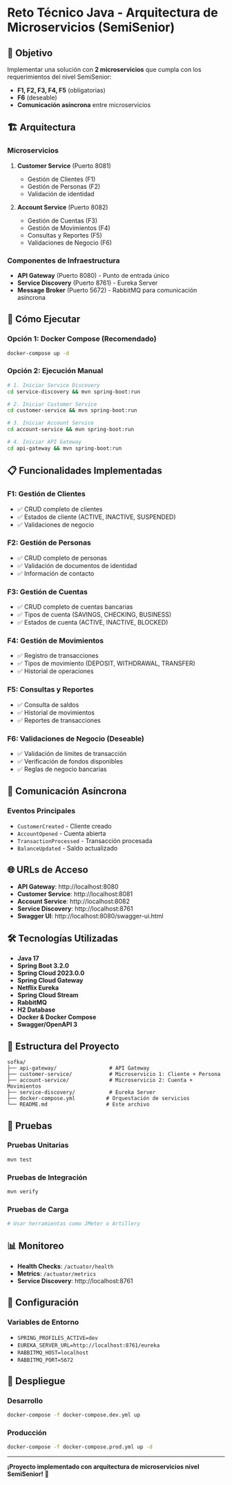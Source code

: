 # Reto Técnico Java - Arquitectura de Microservicios (SemiSenior)

## 🎯 Objetivo
Implementar una solución con **2 microservicios** que cumpla con los requerimientos del nivel SemiSenior:
- **F1, F2, F3, F4, F5** (obligatorias)
- **F6** (deseable)
- **Comunicación asíncrona** entre microservicios

## 🏗️ Arquitectura

### Microservicios
1. **Customer Service** (Puerto 8081)
   - Gestión de Clientes (F1)
   - Gestión de Personas (F2)
   - Validación de identidad

2. **Account Service** (Puerto 8082)
   - Gestión de Cuentas (F3)
   - Gestión de Movimientos (F4)
   - Consultas y Reportes (F5)
   - Validaciones de Negocio (F6)

### Componentes de Infraestructura
- **API Gateway** (Puerto 8080) - Punto de entrada único
- **Service Discovery** (Puerto 8761) - Eureka Server
- **Message Broker** (Puerto 5672) - RabbitMQ para comunicación asíncrona

## 🚀 Cómo Ejecutar

### Opción 1: Docker Compose (Recomendado)
```bash
docker-compose up -d
```

### Opción 2: Ejecución Manual
```bash
# 1. Iniciar Service Discovery
cd service-discovery && mvn spring-boot:run

# 2. Iniciar Customer Service
cd customer-service && mvn spring-boot:run

# 3. Iniciar Account Service
cd account-service && mvn spring-boot:run

# 4. Iniciar API Gateway
cd api-gateway && mvn spring-boot:run
```

## 📋 Funcionalidades Implementadas

### F1: Gestión de Clientes
- ✅ CRUD completo de clientes
- ✅ Estados de cliente (ACTIVE, INACTIVE, SUSPENDED)
- ✅ Validaciones de negocio

### F2: Gestión de Personas
- ✅ CRUD completo de personas
- ✅ Validación de documentos de identidad
- ✅ Información de contacto

### F3: Gestión de Cuentas
- ✅ CRUD completo de cuentas bancarias
- ✅ Tipos de cuenta (SAVINGS, CHECKING, BUSINESS)
- ✅ Estados de cuenta (ACTIVE, INACTIVE, BLOCKED)

### F4: Gestión de Movimientos
- ✅ Registro de transacciones
- ✅ Tipos de movimiento (DEPOSIT, WITHDRAWAL, TRANSFER)
- ✅ Historial de operaciones

### F5: Consultas y Reportes
- ✅ Consulta de saldos
- ✅ Historial de movimientos
- ✅ Reportes de transacciones

### F6: Validaciones de Negocio (Deseable)
- ✅ Validación de límites de transacción
- ✅ Verificación de fondos disponibles
- ✅ Reglas de negocio bancarias

## 🔄 Comunicación Asíncrona

### Eventos Principales
- `CustomerCreated` - Cliente creado
- `AccountOpened` - Cuenta abierta
- `TransactionProcessed` - Transacción procesada
- `BalanceUpdated` - Saldo actualizado

## 🌐 URLs de Acceso

- **API Gateway**: http://localhost:8080
- **Customer Service**: http://localhost:8081
- **Account Service**: http://localhost:8082
- **Service Discovery**: http://localhost:8761
- **Swagger UI**: http://localhost:8080/swagger-ui.html

## 🛠️ Tecnologías Utilizadas

- **Java 17**
- **Spring Boot 3.2.0**
- **Spring Cloud 2023.0.0**
- **Spring Cloud Gateway**
- **Netflix Eureka**
- **Spring Cloud Stream**
- **RabbitMQ**
- **H2 Database**
- **Docker & Docker Compose**
- **Swagger/OpenAPI 3**

## 📁 Estructura del Proyecto

```
sofka/
├── api-gateway/                 # API Gateway
├── customer-service/            # Microservicio 1: Cliente + Persona
├── account-service/             # Microservicio 2: Cuenta + Movimientos
├── service-discovery/           # Eureka Server
├── docker-compose.yml          # Orquestación de servicios
└── README.md                   # Este archivo
```

## 🧪 Pruebas

### Pruebas Unitarias
```bash
mvn test
```

### Pruebas de Integración
```bash
mvn verify
```

### Pruebas de Carga
```bash
# Usar herramientas como JMeter o Artillery
```

## 📊 Monitoreo

- **Health Checks**: `/actuator/health`
- **Metrics**: `/actuator/metrics`
- **Service Discovery**: http://localhost:8761

## 🔧 Configuración

### Variables de Entorno
- `SPRING_PROFILES_ACTIVE=dev`
- `EUREKA_SERVER_URL=http://localhost:8761/eureka`
- `RABBITMQ_HOST=localhost`
- `RABBITMQ_PORT=5672`

## 🚀 Despliegue

### Desarrollo
```bash
docker-compose -f docker-compose.dev.yml up
```

### Producción
```bash
docker-compose -f docker-compose.prod.yml up -d
```

---

**¡Proyecto implementado con arquitectura de microservicios nivel SemiSenior!** 🎉
